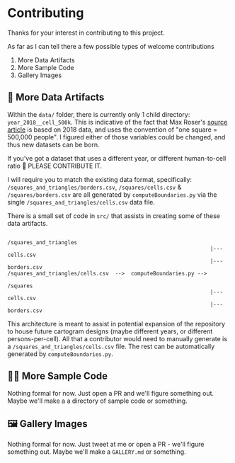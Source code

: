 # Contributing

Thanks for your interest in contributing to this project.

As far as I can tell there a few possible types of welcome contributions
1. More Data Artifacts
2. More Sample Code
3. Gallery Images

## 🔢 More Data Artifacts
Within the `data/` folder, there is currently only 1 child directory: `year_2018__cell_500k`.
This is indicative of the fact that Max Roser's [source article](https://ourworldindata.org/world-population-cartogram) is based on 2018 data, and uses the convention of "one square = 500,000 people".  I figured either of those variables could be changed, and thus new datasets can be born.

If you've got a dataset that uses a different year, or different human-to-cell ratio 📣 PLEASE CONTRIBUTE IT.

I will require you to match the existing data format, specifically: `/squares_and_triangles/borders.csv`, `/squares/cells.csv` & `/squares/borders.csv` are all generated by `computeBoundaries.py` via the single `/squares_and_triangles/cells.csv` data file.

There is a small set of code in `src/` that assists in creating some of these data artifacts.
```
                                                                /squares_and_triangles
                                                                |--- cells.csv
                                                                |--- borders.csv
/squares_and_triangles/cells.csv  -->  computeBoundaries.py -->
                                                                /squares
                                                                |--- cells.csv
                                                                |--- borders.csv
```

This architecture is meant to assist in potential expansion of the repository to house future cartogram designs (maybe different years, or different persons-per-cell). All that a contributor would need to manually generate is a `/squares_and_triangles/cells.csv` file. The rest can be automatically generated by `computeBoundaries.py`.


## 👩‍💻 More Sample Code
Nothing formal for now. Just open a PR and we'll figure something out. Maybe we'll make a a directory of sample code or something.

## 🖼 Gallery Images
Nothing formal for now. Just tweet at me or open a PR - we'll figure something out. Maybe we'll make a `GALLERY.md` or something.
